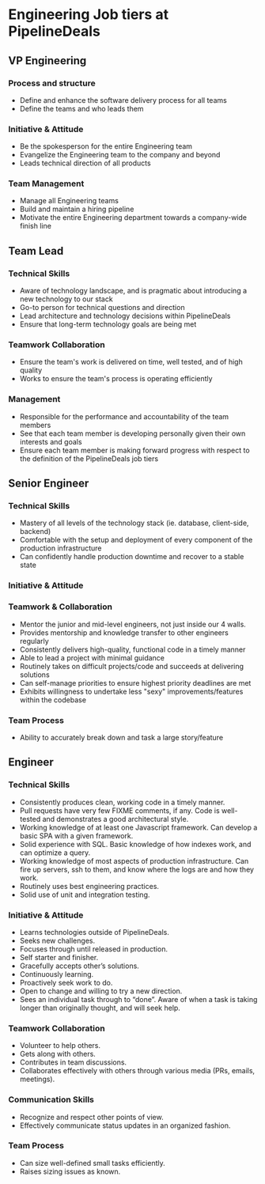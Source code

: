 # Engineering Job tiers at PipelineDeals

## VP Engineering

### Process and structure
 * Define and enhance the software delivery process for all teams
 * Define the teams and who leads them

### Initiative & Attitude
 * Be the spokesperson for the entire Engineering team
 * Evangelize the Engineering team to the company and beyond
 * Leads technical direction of all products

### Team Management
 * Manage all Engineering teams
 * Build and maintain a hiring pipeline
 * Motivate the entire Engineering department towards a company-wide finish line

## Team Lead

### Technical Skills

 * Aware of technology landscape, and is pragmatic about introducing a new technology to our stack
 * Go-to person for technical questions and direction
 * Lead architecture and technology decisions within PipelineDeals
 * Ensure that long-term technology goals are being met

### Teamwork Collaboration
 * Ensure the team's work is delivered on time, well tested, and of high quality
 * Works to ensure the team's process is operating efficiently

### Management
 * Responsible for the performance and accountability of the team members
 * See that each team member is developing personally given their own interests and goals
 * Ensure each team member is making forward progress with respect to the definition of the PipelineDeals job tiers

## Senior Engineer

### Technical Skills
 * Mastery of all levels of the technology stack (ie. database, client-side, backend)
 * Comfortable with the setup and deployment of every component of the production infrastructure
 * Can confidently handle production downtime and recover to a stable state

### Initiative & Attitude

### Teamwork & Collaboration
 * Mentor the junior and mid-level engineers, not just inside our 4 walls.
 * Provides mentorship and knowledge transfer to other engineers regularly
 * Consistently delivers high-quality, functional code in a timely manner
 * Able to lead a project with minimal guidance
 * Routinely takes on difficult projects/code and succeeds at delivering solutions
 * Can self-manage priorities to ensure highest priority deadlines are met
 * Exhibits willingness to undertake less "sexy" improvements/features within the codebase

### Team Process
 * Ability to accurately break down and task a large story/feature

## Engineer

### Technical Skills
 * Consistently produces clean, working code in a timely manner.
 * Pull requests have very few FIXME comments, if any.  Code is well-tested and demonstrates a good architectural style.
 * Working knowledge of at least one Javascript framework.  Can develop a basic SPA with a given framework.
 * Solid experience with SQL.  Basic knowledge of how indexes work, and can optimize a query.
 * Working knowledge of most aspects of production infrastructure.  Can fire up servers, ssh to them, and know where the logs are and how they work.
 * Routinely uses best engineering practices.
 * Solid use of unit and integration testing.

### Initiative & Attitude
 * Learns technologies outside of PipelineDeals.
 * Seeks new challenges.
 * Focuses through until released in production.
 * Self starter and finisher.
 * Gracefully accepts other’s solutions.
 * Continuously learning.
 * Proactively seek work to do.
 * Open to change and willing to try a new direction.
 * Sees an individual task through to “done”.  Aware of when a task is taking longer than originally thought, and will seek help.

### Teamwork Collaboration
 * Volunteer to help others.
 * Gets along with others.
 * Contributes in team discussions.
 * Collaborates effectively with others through various media (PRs, emails, meetings).

### Communication Skills
 * Recognize and respect other points of view.
 * Effectively communicate status updates in an organized fashion.

### Team Process
 * Can size well-defined small tasks efficiently.
 * Raises sizing issues as known.
